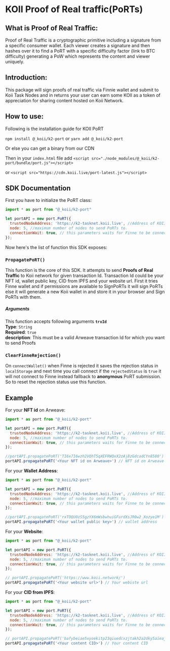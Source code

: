 # KOII Proof of Real traffic(PoRTs)
## What is Proof of Real Traffic:
Proof of Real Traffic is a cryptographic primitive including a signature from a specific consumer wallet. Each viewer creates a signature and then hashes over it to find a PoRT with a specific difficulty factor (link to BTC difficulty) generating a PoW which represents the content and viewer uniquely. 

## Introduction:

This package will sign proofs of real traffic via Finnie wallet and submit to Koii Task Nodes and in returns your user can earn some KOII as a token of appreciation for sharing content hosted on Koii Network.

## How to use:

Following is the installation guide for KOII PoRT

`npm install @_koii/k2-port`
or
`yarn add @_koii/k2-port`

Or else you can get a binary from our CDN

Then in your `index.html` file add
`<script src="./node_modules/@_koii/k2-port/bundle/port.js"></script>`

or 
`<script src="https://cdn.koii.live/port-latest.js"></script>`

## SDK Documentation

First you have to initialize the PoRT class:

```js
import * as port from "@_koii/k2-port"

let portAPI = new port.PoRT({
  trustedNodeAddress: 'https://k2-tasknet.koii.live', //Address of KOII mainnet
  node: 5, //maximum number of nodes to send PoRTs to.
  connectionWait: true, // this parameters waits for Finne to be connected
});
```

Now here's the list of function this SDK exposes:

### **`PropagatePoRT()`** <br />
This function is the core of this SDK. It attempts to send **Proofs of Real Traffic** to Koii network for given transaction Id. Transaction Id could be your NFT id, wallet public key, CID from IPFS and your website url. First it tries Finne wallet and if permissions are available to SignPoRTs it will sign PoRTs else it will generate a new Koii wallet in and store it in your browser and Sign PoRTs with them.
 <br />
##### Arguments

This function accepts following arguments
**`trxId`** <br />
**Type**: `String` <br />
**Required**: `true` <br />
**description**: This must be a valid Arweave transaction Id for which you want to send Proofs

### **`ClearFinneRejection()`** <br />
On `connectWallet()` when Finne is rejected it saves the rejection status in `localStorage` and next time you call connect if the `rejectedStatus` is `true` it will not connect to Finne instead fallback to **anonymous** PoRT submission. So to reset the rejection status use this function.
 <br />
## Example
For your **NFT id** on Arweave:
```js
import * as port from "@_koii/k2-port"

let portAPI = new port.PoRT({
  trustedNodeAddress: 'https://k2-tasknet.koii.live', //Address of KOII mainnet
  node: 5, //maximum number of nodes to send PoRTs to.
  connectionWait: true, // this parameters waits for Finne to be connected
});

//portAPI.propagatePoRT('TI6x7I6wzh2VQhT5qXEFRWQxX2zAj8zGdcadCYn8580')
portAPI.propagatePoRT('<Your NFT id on Arweave>') // NFT id on Arweave
```

For your **Wallet Address**:
```js
import * as port from "@_koii/k2-port"

let portAPI = new port.PoRT({
  trustedNodeAddress: 'https://k2-tasknet.koii.live', //Address of KOII mainnet
  node: 5, //maximum number of nodes to send PoRTs to.
  connectionWait: true, // this parameters waits for Finne to be connected
});

//portAPI.propagatePoRT('rxTOQUOzS5gzYX6mWsbwhuiGFurdXsJR0w2_Xozye1M')
portAPI.propagatePoRT('<Your wallet public key>') // wallet address
```

For your **Website**:
```js
import * as port from "@_koii/k2-port"

let portAPI = new port.PoRT({
  trustedNodeAddress: 'https://k2-tasknet.koii.live', //Address of KOII mainnet
  node: 5, //maximum number of nodes to send PoRTs to.
  connectionWait: true, // this parameters waits for Finne to be connected
});

// portAPI.propagatePoRT('https://www.koii.network/')
portAPI.propagatePoRT('<Your website url>') // Your webiste url
```

For your **CID from IPFS**:
```js
import * as port from "@_koii/k2-port"

let portAPI = new port.PoRT({
  trustedNodeAddress: 'https://k2-tasknet.koii.live', //Address of KOII mainnet
  node: 5, //maximum number of nodes to send PoRTs to.
  connectionWait: true, // this parameters waits for Finne to be connected
});

// portAPI.propagatePoRT('bafybeiae5xyoekitp23qiuedcxzjtakh2a2dky5aieajp7qsnwdanvqjri')
portAPI.propagatePoRT('<Your content CID>') // Your content CID
```
